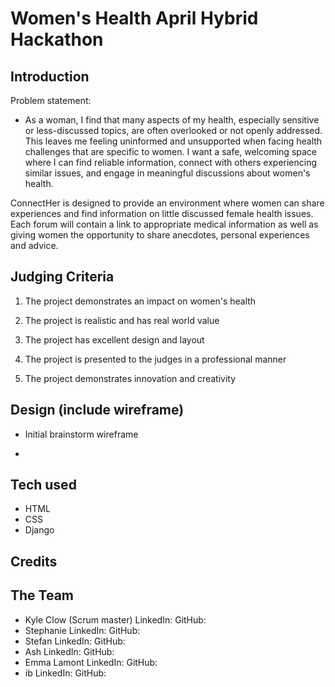 # Women's Health April Hybrid Hackathon 

## Introduction

Problem statement:
- As a woman, I find that many aspects of my health, especially sensitive or less-discussed topics, are often overlooked or not openly addressed. This leaves me feeling uninformed and unsupported when facing health challenges that are specific to women. I want a safe, welcoming space where I can find reliable information, connect with others experiencing similar issues, and engage in meaningful discussions about women's health.

ConnectHer is designed to provide an environment where women can share experiences and find information on little discussed female health issues.
Each forum will contain a link to appropriate medical information as well as giving women the opportunity to share anecdotes, personal experiences and advice.

## Judging Criteria
1. The project demonstrates an impact on women's health


2. The project is realistic and has real world value


3. The project has excellent design and layout 


4. The project is presented to the judges in a professional manner


5. The project demonstrates innovation and creativity


## Design (include wireframe)
- Initial brainstorm wireframe

- 

## Tech used
- HTML
- CSS
- Django

## Credits


## The Team
- Kyle Clow (Scrum master) LinkedIn: GitHub:
- Stephanie LinkedIn: GitHub:
- Stefan LinkedIn: GitHub:
- Ash LinkedIn: GitHub:
- Emma Lamont LinkedIn: GitHub:
- ib LinkedIn: GitHub: